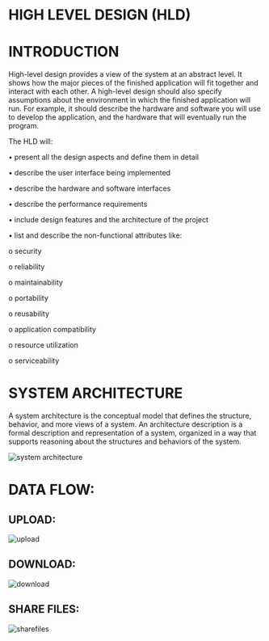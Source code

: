 # HIGH LEVEL DESIGN (HLD)
# INTRODUCTION

High-level design provides a view of the system at an abstract level. It shows how the major 
pieces of the finished application will fit together and interact with each other.
A high-level design should also specify assumptions about the environment in which the finished 
application will run. For example, it should describe the hardware and software you will use to 
develop the application, and the hardware that will eventually run the program.

The HLD will:

• present all the design aspects and define them in detail 

• describe the user interface being implemented 

• describe the hardware and software interfaces 

• describe the performance requirements

• include design features and the architecture of the project 

• list and describe the non-functional attributes like: 

 o security 

 o reliability 

 o maintainability 

 o portability 

 o reusability 

 o application compatibility 

 o resource utilization 

 o serviceability

# SYSTEM ARCHITECTURE

A system architecture is the conceptual model that defines the structure, behavior, and more 
views of a system. An architecture description is a formal description and representation of a 
system, organized in a way that supports reasoning about the structures and behaviors of the 
system.

![system architecture](task1.png)


# DATA FLOW:
## UPLOAD:

![upload](upload.png)

## DOWNLOAD:

![download](download.png)

## SHARE FILES:

![sharefiles](sharefiles.png)

